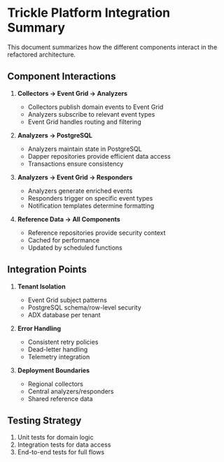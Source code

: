 # Trickle Platform Integration Summary

This document summarizes how the different components interact in the refactored architecture.

## Component Interactions

1. **Collectors -> Event Grid -> Analyzers**
   - Collectors publish domain events to Event Grid
   - Analyzers subscribe to relevant event types
   - Event Grid handles routing and filtering

2. **Analyzers -> PostgreSQL**
   - Analyzers maintain state in PostgreSQL
   - Dapper repositories provide efficient data access
   - Transactions ensure consistency

3. **Analyzers -> Event Grid -> Responders**
   - Analyzers generate enriched events
   - Responders trigger on specific event types
   - Notification templates determine formatting

4. **Reference Data -> All Components**
   - Reference repositories provide security context
   - Cached for performance
   - Updated by scheduled functions

## Integration Points

1. **Tenant Isolation**
   - Event Grid subject patterns
   - PostgreSQL schema/row-level security
   - ADX database per tenant

2. **Error Handling**
   - Consistent retry policies
   - Dead-letter handling
   - Telemetry integration

3. **Deployment Boundaries**
   - Regional collectors
   - Central analyzers/responders
   - Shared reference data

## Testing Strategy

1. Unit tests for domain logic
2. Integration tests for data access
3. End-to-end tests for full flows